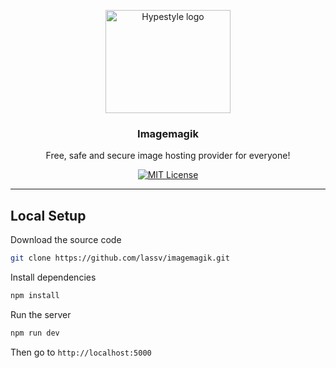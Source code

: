 <p align="center">
  <a href="https://imagemagik.herokuapp.com">
    <img src="https://imagemagik.herokuapp.com/uploads/8Ufvycz14xPESLK-upload.png" alt="Hypestyle logo" width="200" height="165">
  </a>
</p>

<h3 align="center">Imagemagik</h3>

<p align="center">
  Free, safe and secure image hosting provider for everyone!
  <br>

<div align="center">

[![MIT License](https://img.shields.io/apm/l/atomic-design-ui.svg?style=plastic)](https://github.com/lassev05/imagemagik/blob/master/LICENSE)

</div>

---

## Local Setup

Download the source code

```bash
git clone https://github.com/lassv/imagemagik.git
```

Install dependencies

```bash
npm install
```

Run the server

```bash
npm run dev
```

Then go to <code>http://localhost:5000</code>
